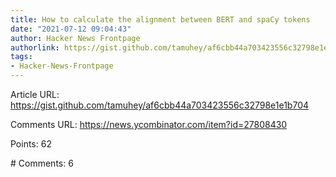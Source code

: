 ```yaml
---
title: How to calculate the alignment between BERT and spaCy tokens
date: "2021-07-12 09:04:43"
author: Hacker News Frontpage
authorlink: https://gist.github.com/tamuhey/af6cbb44a703423556c32798e1e1b704
tags:
- Hacker-News-Frontpage
---
```


<p>Article URL: <a href="https://gist.github.com/tamuhey/af6cbb44a703423556c32798e1e1b704">https://gist.github.com/tamuhey/af6cbb44a703423556c32798e1e1b704</a></p>
<p>Comments URL: <a href="https://news.ycombinator.com/item?id=27808430">https://news.ycombinator.com/item?id=27808430</a></p>
<p>Points: 62</p>
<p># Comments: 6</p>
